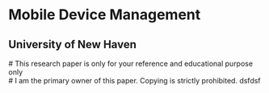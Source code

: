 # Mobile Device Management
<h2>University of New Haven</h2>
# This research paper is only for your reference and educational purpose only<br>
# I am the primary owner of this paper. Copying is strictly prohibited.
dsfdsf
